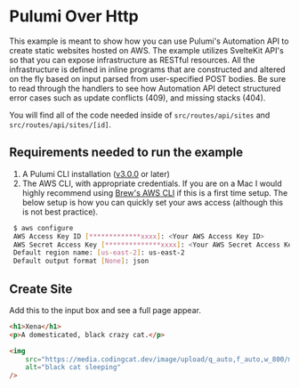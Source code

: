 # Pulumi Over Http

This example is meant to show how you can use Pulumi's Automation API to create static websites hosted on AWS. The example utilizes SvelteKit API's so that you can expose infrastructure as RESTful resources. All the infrastructure is defined in inline programs that are constructed and altered on the fly based on input parsed from user-specified POST bodies. Be sure to read through the handlers to see how Automation API detect structured error cases such as update conflicts (409), and missing stacks (404).

You will find all of the code needed inside of `src/routes/api/sites` and `src/routes/api/sites/[id]`.

## Requirements needed to run the example

1. A Pulumi CLI installation ([v3.0.0](https://www.pulumi.com/docs/install/versions/) or later)
1. The AWS CLI, with appropriate credentials. If you are on a Mac I would highly recommend using [Brew's AWS CLI](https://formulae.brew.sh/formula/awscli) if this is a first time setup. The below setup is how you can quickly set your aws access (although this is not best practice).

```bash
 $ aws configure
 AWS Access Key ID [*************xxxx]: <Your AWS Access Key ID>
 AWS Secret Access Key [**************xxxx]: <Your AWS Secret Access Key>
 Default region name: [us-east-2]: us-east-2
 Default output format [None]: json
```

## Create Site

Add this to the input box and see a full page appear.

```html
<h1>Xena</h1>
<p>A domesticated, black crazy cat.</p>

<img
	src="https://media.codingcat.dev/image/upload/q_auto,f_auto,w_800/main-codingcatdev-photo/xena-blackcatui.jpg"
	alt="black cat sleeping"
/>
```
